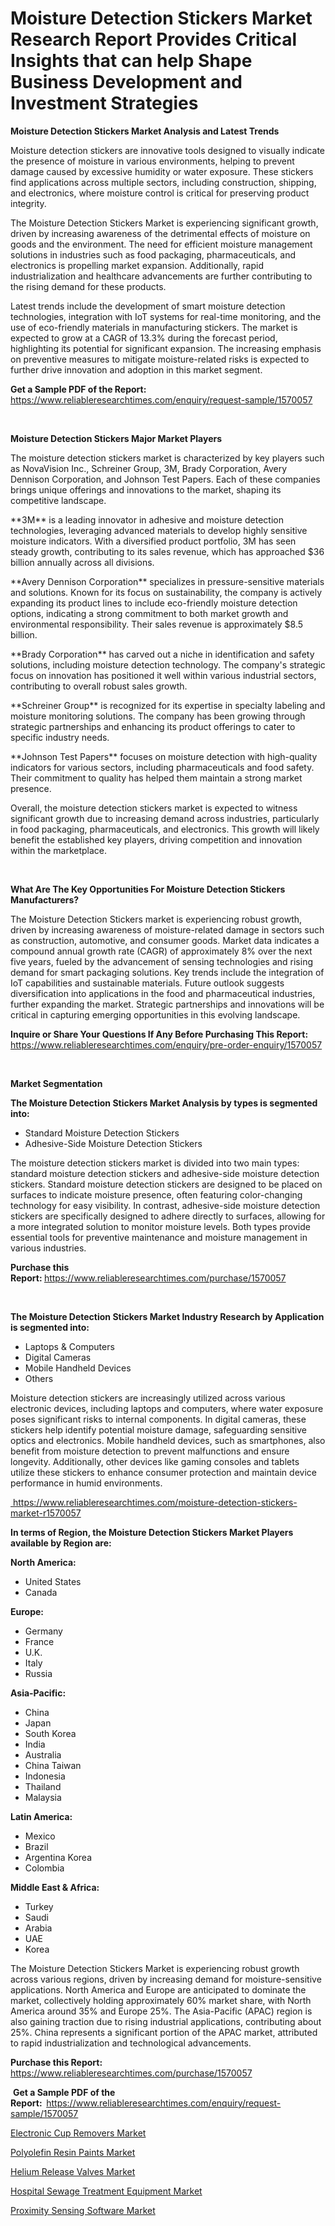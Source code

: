 <p><h1>Moisture Detection Stickers Market Research Report Provides Critical Insights that can help Shape Business Development and Investment Strategies</h1></p><p><strong>Moisture Detection Stickers Market Analysis and Latest Trends</strong></p>
<p><p>Moisture detection stickers are innovative tools designed to visually indicate the presence of moisture in various environments, helping to prevent damage caused by excessive humidity or water exposure. These stickers find applications across multiple sectors, including construction, shipping, and electronics, where moisture control is critical for preserving product integrity.</p><p>The Moisture Detection Stickers Market is experiencing significant growth, driven by increasing awareness of the detrimental effects of moisture on goods and the environment. The need for efficient moisture management solutions in industries such as food packaging, pharmaceuticals, and electronics is propelling market expansion. Additionally, rapid industrialization and healthcare advancements are further contributing to the rising demand for these products.</p><p>Latest trends include the development of smart moisture detection technologies, integration with IoT systems for real-time monitoring, and the use of eco-friendly materials in manufacturing stickers. The market is expected to grow at a CAGR of 13.3% during the forecast period, highlighting its potential for significant expansion. The increasing emphasis on preventive measures to mitigate moisture-related risks is expected to further drive innovation and adoption in this market segment.</p></p>
<p><strong>Get a Sample PDF of the Report:&nbsp;</strong> <a href="https://www.reliableresearchtimes.com/enquiry/request-sample/1570057?utm_campaign=1630&utm_medium=2&utm_source=Github&utm_content=ia&utm_term=14102024&utm_id=moisture-detection-stickers">https://www.reliableresearchtimes.com/enquiry/request-sample/1570057</a></p>
<p>&nbsp;</p>
<p><strong>Moisture Detection Stickers Major Market Players</strong></p>
<p><p>The moisture detection stickers market is characterized by key players such as NovaVision Inc., Schreiner Group, 3M, Brady Corporation, Avery Dennison Corporation, and Johnson Test Papers. Each of these companies brings unique offerings and innovations to the market, shaping its competitive landscape.</p><p>**3M** is a leading innovator in adhesive and moisture detection technologies, leveraging advanced materials to develop highly sensitive moisture indicators. With a diversified product portfolio, 3M has seen steady growth, contributing to its sales revenue, which has approached $36 billion annually across all divisions.</p><p>**Avery Dennison Corporation** specializes in pressure-sensitive materials and solutions. Known for its focus on sustainability, the company is actively expanding its product lines to include eco-friendly moisture detection options, indicating a strong commitment to both market growth and environmental responsibility. Their sales revenue is approximately $8.5 billion.</p><p>**Brady Corporation** has carved out a niche in identification and safety solutions, including moisture detection technology. The company's strategic focus on innovation has positioned it well within various industrial sectors, contributing to overall robust sales growth.</p><p>**Schreiner Group** is recognized for its expertise in specialty labeling and moisture monitoring solutions. The company has been growing through strategic partnerships and enhancing its product offerings to cater to specific industry needs.</p><p>**Johnson Test Papers** focuses on moisture detection with high-quality indicators for various sectors, including pharmaceuticals and food safety. Their commitment to quality has helped them maintain a strong market presence.</p><p>Overall, the moisture detection stickers market is expected to witness significant growth due to increasing demand across industries, particularly in food packaging, pharmaceuticals, and electronics. This growth will likely benefit the established key players, driving competition and innovation within the marketplace.</p></p>
<p>&nbsp;</p>
<p><strong>What Are The Key Opportunities For Moisture Detection Stickers Manufacturers?</strong></p>
<p><p>The Moisture Detection Stickers market is experiencing robust growth, driven by increasing awareness of moisture-related damage in sectors such as construction, automotive, and consumer goods. Market data indicates a compound annual growth rate (CAGR) of approximately 8% over the next five years, fueled by the advancement of sensing technologies and rising demand for smart packaging solutions. Key trends include the integration of IoT capabilities and sustainable materials. Future outlook suggests diversification into applications in the food and pharmaceutical industries, further expanding the market. Strategic partnerships and innovations will be critical in capturing emerging opportunities in this evolving landscape.</p></p>
<p><strong>Inquire or Share Your Questions If Any Before Purchasing This Report:</strong> <a href="https://www.reliableresearchtimes.com/enquiry/pre-order-enquiry/1570057?utm_campaign=1630&utm_medium=2&utm_source=Github&utm_content=ia&utm_term=14102024&utm_id=moisture-detection-stickers">https://www.reliableresearchtimes.com/enquiry/pre-order-enquiry/1570057</a></p>
<p>&nbsp;</p>
<p><strong>Market Segmentation</strong></p>
<p><strong>The Moisture Detection Stickers Market Analysis by types is segmented into:</strong></p>
<p><ul><li>Standard Moisture Detection Stickers</li><li>Adhesive-Side Moisture Detection Stickers</li></ul></p>
<p><p>The moisture detection stickers market is divided into two main types: standard moisture detection stickers and adhesive-side moisture detection stickers. Standard moisture detection stickers are designed to be placed on surfaces to indicate moisture presence, often featuring color-changing technology for easy visibility. In contrast, adhesive-side moisture detection stickers are specifically designed to adhere directly to surfaces, allowing for a more integrated solution to monitor moisture levels. Both types provide essential tools for preventive maintenance and moisture management in various industries.</p></p>
<p><strong>Purchase this Report:&nbsp;</strong><a href="https://www.reliableresearchtimes.com/purchase/1570057?utm_campaign=1630&utm_medium=2&utm_source=Github&utm_content=ia&utm_term=14102024&utm_id=moisture-detection-stickers">https://www.reliableresearchtimes.com/purchase/1570057</a></p>
<p>&nbsp;</p>
<p><strong>The Moisture Detection Stickers Market Industry Research by Application is segmented into:</strong></p>
<p><ul><li>Laptops & Computers</li><li>Digital Cameras</li><li>Mobile Handheld Devices</li><li>Others</li></ul></p>
<p><p>Moisture detection stickers are increasingly utilized across various electronic devices, including laptops and computers, where water exposure poses significant risks to internal components. In digital cameras, these stickers help identify potential moisture damage, safeguarding sensitive optics and electronics. Mobile handheld devices, such as smartphones, also benefit from moisture detection to prevent malfunctions and ensure longevity. Additionally, other devices like gaming consoles and tablets utilize these stickers to enhance consumer protection and maintain device performance in humid environments.</p></p>
<p><a href="https://www.reliableresearchtimes.com/moisture-detection-stickers-market-r1570057?utm_campaign=1630&utm_medium=2&utm_source=Github&utm_content=ia&utm_term=14102024&utm_id=moisture-detection-stickers">&nbsp;https://www.reliableresearchtimes.com/moisture-detection-stickers-market-r1570057</a></p>
<p><strong>In terms of Region, the Moisture Detection Stickers Market Players available by Region are:</strong></p>
<p>
    <p> <strong> North America: </strong>
        <ul>
            <li>United States</li>
            <li>Canada</li>
        </ul>
        </p> 
    <p> <strong> Europe: </strong>
        <ul>
            <li>Germany</li>
            <li>France</li>
            <li>U.K.</li>
            <li>Italy</li>
            <li>Russia</li>
        </ul>
        </p> 
    <p> <strong> Asia-Pacific: </strong>
        <ul>
            <li>China</li>
            <li>Japan</li>
            <li>South Korea</li>
            <li>India</li>
            <li>Australia</li>
            <li>China Taiwan</li>
            <li>Indonesia</li>
            <li>Thailand</li>
            <li>Malaysia</li>
        </ul>
        </p> 
    <p> <strong> Latin America: </strong>
        <ul>
            <li>Mexico</li>
            <li>Brazil</li>
            <li>Argentina Korea</li>
            <li>Colombia</li>
        </ul>
        </p> 
    <p> <strong> Middle East & Africa: </strong>
        <ul>
            <li>Turkey</li>
            <li>Saudi</li>
            <li>Arabia</li>
            <li>UAE</li>
            <li>Korea</li>
        </ul>
    </p>
    </p>
<p><p>The Moisture Detection Stickers Market is experiencing robust growth across various regions, driven by increasing demand for moisture-sensitive applications. North America and Europe are anticipated to dominate the market, collectively holding approximately 60% market share, with North America around 35% and Europe 25%. The Asia-Pacific (APAC) region is also gaining traction due to rising industrial applications, contributing about 25%. China represents a significant portion of the APAC market, attributed to rapid industrialization and technological advancements.</p></p>
<p><strong>Purchase this Report: </strong><a href="https://www.reliableresearchtimes.com/purchase/1570057?utm_campaign=1630&utm_medium=2&utm_source=Github&utm_content=ia&utm_term=14102024&utm_id=moisture-detection-stickers">https://www.reliableresearchtimes.com/purchase/1570057</a></p>
<p>&nbsp;<strong>Get a Sample PDF of the Report:&nbsp;&nbsp;</strong><a href="https://www.reliableresearchtimes.com/enquiry/request-sample/1570057?utm_campaign=1630&utm_medium=2&utm_source=Github&utm_content=ia&utm_term=14102024&utm_id=moisture-detection-stickers">https://www.reliableresearchtimes.com/enquiry/request-sample/1570057</a></p>
<p><strong></strong></p>
<p><p><a href="https://www.linkedin.com/pulse/electronic-cup-removers-market-global-regional-analysis-boeye?trk=public_post_embed_feed-article-content&utm_campaign=1630&utm_medium=2&utm_source=Github&utm_content=ia&utm_term=14102024&utm_id=moisture-detection-stickers">Electronic Cup Removers Market</a></p><p><a href="https://github.com/tamvrosiya/Market-Research-Report-List-6/blob/main/polyolefin-resin-paints-market.md?utm_campaign=1630&utm_medium=2&utm_source=Github&utm_content=ia&utm_term=14102024&utm_id=moisture-detection-stickers">Polyolefin Resin Paints Market</a></p><p><a href="https://www.linkedin.com/pulse/global-helium-release-valves-market-trends-forecasts-jhw0e?trk=public_post_embed_feed-article-content&utm_campaign=1630&utm_medium=2&utm_source=Github&utm_content=ia&utm_term=14102024&utm_id=moisture-detection-stickers">Helium Release Valves Market</a></p><p><a href="https://www.linkedin.com/pulse/global-hospital-sewage-treatment-equipment-market-projected-qzibe?trk=public_post_embed_feed-article-content&utm_campaign=1630&utm_medium=2&utm_source=Github&utm_content=ia&utm_term=14102024&utm_id=moisture-detection-stickers">Hospital Sewage Treatment Equipment Market</a></p><p><a href="https://www.linkedin.com/pulse/pioneering-growth-analyzing-global-proximity-sensing-software-v2i0e?trk=public_post_embed_feed-article-content&utm_campaign=1630&utm_medium=2&utm_source=Github&utm_content=ia&utm_term=14102024&utm_id=moisture-detection-stickers">Proximity Sensing Software Market</a></p></p>